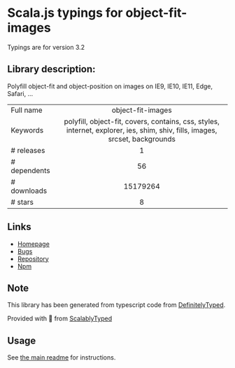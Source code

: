 
# Scala.js typings for object-fit-images

Typings are for version 3.2

## Library description:
Polyfill object-fit and object-position on images on IE9, IE10, IE11, Edge, Safari, ...

|                    |                 |
| ------------------ | :-------------: |
| Full name          | object-fit-images |
| Keywords           | polyfill, object-fit, covers, contains, css, styles, internet, explorer, ies, shim, shiv, fills, images, srcset, backgrounds |
| # releases         | 1 |
| # dependents       | 56 |
| # downloads        | 15179264 |
| # stars            | 8 |

## Links
- [Homepage](https://github.com/bfred-it/object-fit-images#readme)
- [Bugs](https://github.com/bfred-it/object-fit-images/issues)
- [Repository](https://github.com/bfred-it/object-fit-images)
- [Npm](https://www.npmjs.com/package/object-fit-images)
    


## Note
This library has been generated from typescript code from [DefinitelyTyped](https://definitelytyped.org).

Provided with :purple_heart: from [ScalablyTyped](https://github.com/oyvindberg/ScalablyTyped)

## Usage
See [the main readme](../../readme.md) for instructions.


